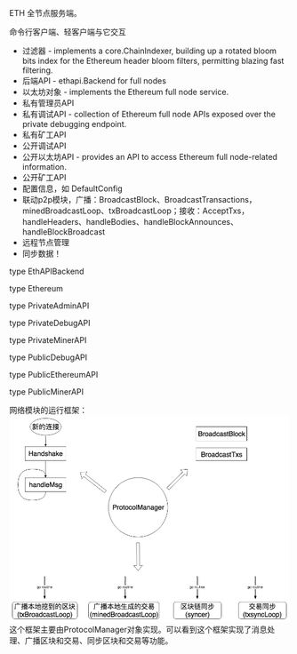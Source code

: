 ETH 全节点服务端。

命令行客户端、轻客户端与它交互

* 过滤器 - implements a core.ChainIndexer, building up a rotated bloom bits index for the Ethereum header bloom filters, permitting blazing fast filtering.
* 后端API - ethapi.Backend for full nodes
* 以太坊对象 - implements the Ethereum full node service.
* 私有管理员API
* 私有调试API - collection of Ethereum full node APIs exposed over the private debugging endpoint.
* 私有矿工API
* 公开调试API
* 公开以太坊API - provides an API to access Ethereum full node-related information.
* 公开矿工API
* 配置信息，如 DefaultConfig
* 联动p2p模块，广播：BroadcastBlock、BroadcastTransactions，minedBroadcastLoop、txBroadcastLoop；接收：AcceptTxs，handleHeaders、handleBodies、handleBlockAnnounces、handleBlockBroadcast
* 远程节点管理
* 同步数据！

type EthAPIBackend

type Ethereum

type PrivateAdminAPI

type PrivateDebugAPI

type PrivateMinerAPI

type PublicDebugAPI

type PublicEthereumAPI

type PublicMinerAPI

网络模块的运行框架：![](/assets/eth-protocol-manager.png)这个框架主要由ProtocolManager对象实现。可以看到这个框架实现了消息处理、广播区块和交易、同步区块和交易等功能。





